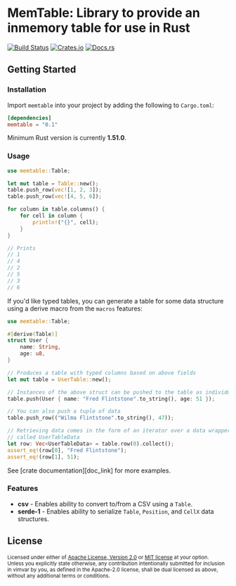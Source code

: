 # MemTable: Library to provide an inmemory table for use in Rust

[![Build Status][build_img]][build_lnk]
[![Crates.io][crates_img]][crates_lnk]
[![Docs.rs][doc_img]][doc_lnk]

## Getting Started

### Installation

Import `memtable` into your project by adding the following to `Cargo.toml`:

```toml
[dependencies]
memtable = "0.1"
```

Minimum Rust version is currently **1.51.0**.

### Usage

```rust
use memtable::Table;

let mut table = Table::new();
table.push_row(vec![1, 2, 3]);
table.push_row(vec![4, 5, 6]);

for column in table.columns() {
    for cell in column {
        println!("{}", cell);
    }
}

// Prints
// 1
// 4
// 2
// 5
// 3
// 6
```

If you'd like typed tables, you can generate a table for some data structure
using a derive macro from the `macros` features:

```rust
use memtable::Table;

#[derive(Table)]
struct User {
    name: String,
    age: u8,
}

// Produces a table with typed columns based on above fields
let mut table = UserTable::new();

// Instances of the above struct can be pushed to the table as individual rows
table.push(User { name: "Fred Flintstone".to_string(), age: 51 });

// You can also push a tuple of data
table.push_row(("Wilma Flintstone".to_string(), 47));

// Retrieving data comes in the form of an iterator over a data wrapper
// called UserTableData
let row: Vec<UserTableData> = table.row(0).collect();
assert_eq!(row[0], "Fred Flintstone");
assert_eq!(row[1], 51);
```

See [crate documentation][doc_link] for more examples.

### Features

- **csv** - Enables ability to convert to/from a CSV using a `Table`.
- **serde-1** - Enables ability to serialize `Table`, `Position`, and `CellX`
  data structures.

## License

<sup>
Licensed under either of <a href="LICENSE-APACHE">Apache License, Version
2.0</a> or <a href="LICENSE-MIT">MIT license</a> at your option.
</sup>

<br>

<sub>
Unless you explicitly state otherwise, any contribution intentionally submitted
for inclusion in vimvar by you, as defined in the Apache-2.0 license, shall be
dual licensed as above, without any additional terms or conditions.
</sub>

[build_img]: https://github.com/chipsenkbeil/memtable/workflows/CI/badge.svg
[build_lnk]: https://github.com/chipsenkbeil/memtable/actions
[crates_img]: https://img.shields.io/crates/v/memtable.svg
[crates_lnk]: https://crates.io/crates/memtable
[doc_img]: https://docs.rs/memtable/badge.svg
[doc_lnk]: https://docs.rs/memtable
